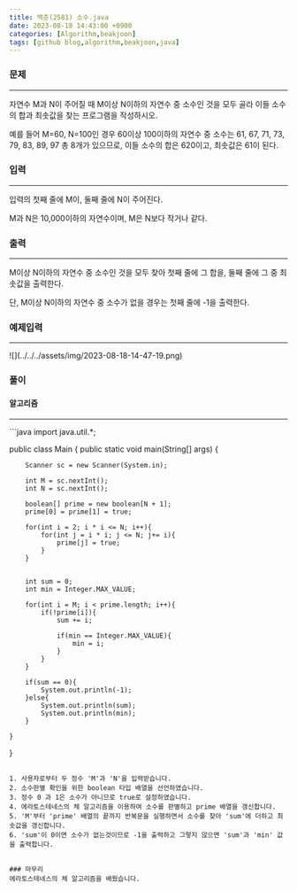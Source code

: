```yaml
---
title: 백준(2581) 소수.java
date: 2023-08-18 14:43:00 +0900
categories: [Algorithm,beakjoon]
tags: [github blog,algorithm,beakjoon,java]
---
```



### 문제
<hr>
자연수 M과 N이 주어질 때 M이상 N이하의 자연수 중 소수인 것을 모두 골라 이들 소수의 합과 최솟값을 찾는 프로그램을 작성하시오.

예를 들어 M=60, N=100인 경우 60이상 100이하의 자연수 중 소수는 61, 67, 71, 73, 79, 83, 89, 97 총 8개가 있으므로, 이들 소수의 합은 620이고, 최솟값은 61이 된다.


### 입력
<hr>
입력의 첫째 줄에 M이, 둘째 줄에 N이 주어진다.

M과 N은 10,000이하의 자연수이며, M은 N보다 작거나 같다.

### 출력
<hr>
M이상 N이하의 자연수 중 소수인 것을 모두 찾아 첫째 줄에 그 합을, 둘째 줄에 그 중 최솟값을 출력한다. 

단, M이상 N이하의 자연수 중 소수가 없을 경우는 첫째 줄에 -1을 출력한다.


### 예제입력
<hr>
![](../../../assets/img/2023-08-18-14-47-19.png)


### 풀이

#### 알고리즘
<hr>
```java
import java.util.*;

public class Main {
    public static void main(String[] args) {

        Scanner sc = new Scanner(System.in);

        int M = sc.nextInt();
        int N = sc.nextInt();

        boolean[] prime = new boolean[N + 1];
        prime[0] = prime[1] = true;

        for(int i = 2; i * i <= N; i++){
            for(int j = i * i; j <= N; j+= i){
                prime[j] = true;
            }
        }


        int sum = 0;
        int min = Integer.MAX_VALUE;

        for(int i = M; i < prime.length; i++){
            if(!prime[i]){
                sum += i;

                if(min == Integer.MAX_VALUE){
                    min = i;
                }
            }
        }

        if(sum == 0){
            System.out.println(-1);
        }else{
            System.out.println(sum);
            System.out.println(min);
        }

    }
}
```

1. 사용자로부터 두 정수 'M'과 'N'을 입력받습니다.
2. 소수판별 확인을 위한 boolean 타입 배열을 선언하였습니다.
3. 정수 0 과 1은 소수가 아니므로 true로 설정하였습니다.
4. 에라토스테네스의 체 알고리즘을 이용하여 소수를 판별하고 prime 배열을 갱신합니다.
5. 'M'부터 'prime' 배열의 끝까지 반복문을 실행하면서 소수를 찾아 'sum'에 더하고 최솟값을 갱신합니다.
6. 'sum'이 0이면 소수가 없는것이므로 -1을 출력하고 그렇지 않으면 'sum'과 'min' 값을 출력합니다.


### 마무리
에라토스테네스의 체 알고리즘을 배웠습니다.

